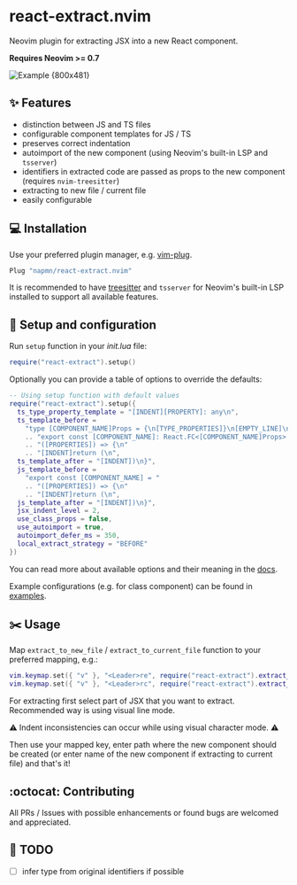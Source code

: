 # react-extract.nvim

Neovim plugin for extracting JSX into a new React component.

**Requires Neovim >= 0.7**

![Example {800x481}](react-extract.gif "React extract example")

## :sparkles: Features
  - distinction between JS and TS files
  - configurable component templates for JS / TS
  - preserves correct indentation
  - autoimport of the new component (using Neovim's built-in LSP and `tsserver`)
  - identifiers in extracted code are passed as props to the new component
    (requires `nvim-treesitter`)
  - extracting to new file / current file
  - easily configurable

## :computer: Installation

Use your preferred plugin manager, e.g. [vim-plug](https://github.com/junegunn/vim-plug "vim-plug").

```lua
Plug "napmn/react-extract.nvim"
```

It is recommended to have [treesitter](https://github.com/nvim-treesitter/nvim-treesitter "treesitter")
and `tsserver` for Neovim's built-in LSP installed to support all available features.

## :wrench: Setup and configuration

Run `setup` function in your *init.lua* file:

```lua
require("react-extract").setup()
```

Optionally you can provide a table of options to override the defaults:

```lua
-- Using setup function with default values
require("react-extract").setup({
  ts_type_property_template = "[INDENT][PROPERTY]: any\n",
  ts_template_before =
    "type [COMPONENT_NAME]Props = {\n[TYPE_PROPERTIES]}\n[EMPTY_LINE]\n"
    .. "export const [COMPONENT_NAME]: React.FC<[COMPONENT_NAME]Props> = "
    .. "([PROPERTIES]) => {\n"
    .. "[INDENT]return (\n",
  ts_template_after = "[INDENT])\n}",
  js_template_before =
    "export const [COMPONENT_NAME] = "
    .. "([PROPERTIES]) => {\n"
    .. "[INDENT]return (\n",
  js_template_after = "[INDENT])\n}",
  jsx_indent_level = 2,
  use_class_props = false,
  use_autoimport = true,
  autoimport_defer_ms = 350,
  local_extract_strategy = "BEFORE"
})
```

You can read more about available options and their meaning in the [docs](doc/react-extract.txt "docs").

Example configurations (e.g. for class component) can be found in [examples](examples "examples").


## :scissors: Usage

Map `extract_to_new_file` / `extract_to_current_file` function to your preferred mapping, e.g.:

```lua
vim.keymap.set({ "v" }, "<Leader>re", require("react-extract").extract_to_new_file)
vim.keymap.set({ "v" }, "<Leader>rc", require("react-extract").extract_to_current_file)
```

For extracting first select part of JSX that you want to extract. Recommended way
is using visual line mode.

:warning:&nbsp;Indent inconsistencies can occur while using visual character mode.&nbsp;:warning:

Then use your mapped key, enter path where the new component should be created (or enter name
of the new component if extracting to current file) and that's it!

## :octocat: Contributing

All PRs / Issues with possible enhancements or found bugs are welcomed and appreciated.

## :construction: TODO

- [ ] infer type from original identifiers if possible
